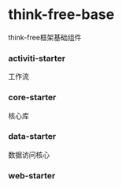 # think-free-base
think-free框架基础组件

### activiti-starter
工作流

### core-starter
核心库

### data-starter
数据访问核心

### web-starter
